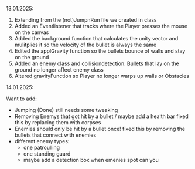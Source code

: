 13.01.2025:

1) Extending from the (not)JumpnRun file we created in class
2) Added an Eventlistener that tracks where the Player presses the mouse on the canvas
3) Added the background function that calculates the unity vector and mulitplies it so the velocity of
   the bullet is always the same
4) Edited the applGravity function so the bullets bounce of walls and stay on the ground
5) Added an enemy class and collisiondetection. Bullets that lay on the ground no longer affect enemy
   class
6) Altered gravityFunction so Player no longer warps up walls or Obstacles

14.01.2025:

Want to add: 
- Jumping (Done) still needs some tweaking
- Removing Enemys that got hit by a bullet / maybe add a health bar
        fixed this by replacing them with corpses
- Enemies should only be hit by a bullet once!
         fixed this by removing the bullets that connect with enemies
- different enemy types:
   - one patroulling
   - one standing guard
   - maybe add a detection box when emenies spot can you
